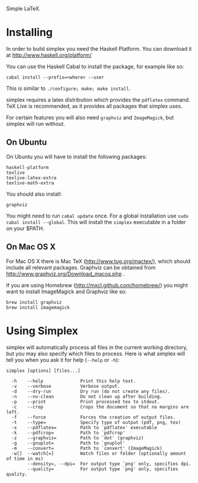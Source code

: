 Simple LaTeX.

Installing
==========

In order to build simplex you need the Haskell Platform.
You can download it at http://www.haskell.org/platform/ 

You can use the Haskell Cabal to install the package,
for example like so:

    cabal install --prefix=<where> --user

This is similar to `./configure; make; make install`.

simplex requires a latex distribution which provides the
`pdflatex` command. TeX Live is recommended, as it provides
all packages that simplex uses.

For certain features you will also need `graphviz` and
`ImageMagick`, but simplex will run without.

On Ubuntu
---------

On Ubuntu you will have to install the following packages:

    haskell-platform
    texlive
    texlive-latex-extra
    texlive-math-extra

You should also install:

    graphviz

You might need to run `cabal update` once. For a global
installation use `sudo cabal install --global`. This will
install the `simplex` executable in a folder on your $PATH.

On Mac OS X
-----------

For Mac OS X there is Mac TeX (http://www.tug.org/mactex/),
which should include all relevant packages. Graphviz can be
obtained from http://www.graphviz.org/Download_macos.php .

If you are using Homebrew (http://mxcl.github.com/homebrew/)
you might want to install ImageMagick and Graphviz like so:

    brew install graphviz
    brew install imagemagick

Using Simplex
=============

simplex will automatically process all files in the
current working directory, but you may also specify
which files to process. Here is what simplex will tell
you when you ask it for help (`--help` or `-h`):

    simplex [options] [files...]

      -h    --help              Print this help text.
      -v    --verbose           Verbose output.
      -d    --dry-run           Dry run (do not create any files).
      -n    --no-clean          Do not clean up after building.
      -p    --print             Print processed tex to stdout.
      -c    --crop              Crops the document so that no margins are left.
      -f    --force             Forces the creation of output files.
      -t    --type=             Specify type of output (pdf, png, tex)
      -x    --pdflatex=         Path to `pdflatex' executable
      -k    --pdfcrop=          Path to `pdfcrop'
      -z    --graphviz=         Path to `dot' (graphviz)
      -g    --gnuplot=          Path to `gnuplot'
      -m    --convert=          Path to `convert' (ImageMagick)
      -w[]  --watch[=]          Watch files or folder (optionally amount of time in ms)
            --density=, --dpi=  For output type `png' only, specifies dpi.
            --quality=          For output type `png' only, specifies quality.


